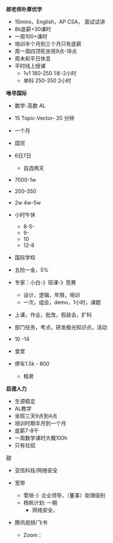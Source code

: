 **郎老师朴厚优学**

- 15mins，English，AP CSA， 面试试讲
- 8k底薪+30课时
- 一周100+课时
- 培训半个月到三个月只有底薪
- 周一周四顶死坐班9点-18点
- 周末和平日休息
- 平时线上授课
  - 1v1 180-250 1半-2小时
  - 单科 250-350 2小时







**唯寻国际**

- 数学-高数 AL
- 15 Topic-Vector- 20 分钟
- 一个月
- 国贸
- 6日7日
  - 自选两天

- 7000-1w

- 200-350
- 2w 4w-5w
- 小时午休
  - 8-5-
  - 9-
  - 10
  - 12-8



- 国际学校 
- 五险一金，5%
- 专家：小白-》班课-》竞赛
  - 设计，逻辑，年限，培训
  - 一次，组会，demo，1小时，课题

- 上课，作业，批改，假装会，扩科
- 部门任务，考点，研发极光知识点，活动





- 10 -14
- 食堂
- 停车1.5k - 800
  - 租房





**启德人力**

- 生源稳定
- AL教学
- 坐班三天9点到4点
- 培训时期半月到一个月
- 底薪7-8千
- 一周数学课时大概100h
- 只有社招





甜

- 亚信科技/网络安全
- 宽带
  - 管培-》企业领导，（董事）助理级别
  - 杨帆计划: 一期
    - 网络安全，

- 腾讯视频/飞书
  - Zoom：





